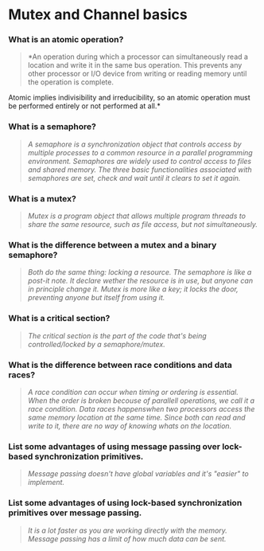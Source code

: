 # Mutex and Channel basics

### What is an atomic operation?
> *An operation during which a processor can simultaneously read a location and write it in the same bus operation. This prevents any other processor or I/O device from writing or reading memory until the operation is complete. 

Atomic implies indivisibility and irreducibility, so an atomic operation must be performed entirely or not performed at all.*

### What is a semaphore?
> *A semaphore is a synchronization object that controls access by multiple processes to a common resource in a parallel programming environment. Semaphores are widely used to control access to files and shared memory. The three basic functionalities associated with semaphores are set, check and wait until it clears to set it again.*

### What is a mutex?
> *Mutex is a program object that allows multiple program threads to share the same resource, such as file access, but not simultaneously.*

### What is the difference between a mutex and a binary semaphore?
> *Both do the same thing: locking a resource. The semaphore is like a post-it note. It declare wether the resource is in use, but anyone can in principle change it. Mutex is more like a key; it locks the door, preventing anyone but itself from using it.*

### What is a critical section?
> *The critical section is the part of the code that's being controlled/locked by a semaphore/mutex.*

### What is the difference between race conditions and data races?
 > *A race condition can occur when timing or ordering is essential. When the order is broken becouse of parallell operations, we call it a race condition. Data races happenswhen two processors access the same memory location at the same time. Since both can read and write to it, there are no way of knowing whats on the location.*

### List some advantages of using message passing over lock-based synchronization primitives.
> *Message passing doesn't have global variables and it's "easier" to implement.*

### List some advantages of using lock-based synchronization primitives over message passing.
> *It is a lot faster as you are working directly with the memory. Message passing has a limit of how much data can be sent.*
